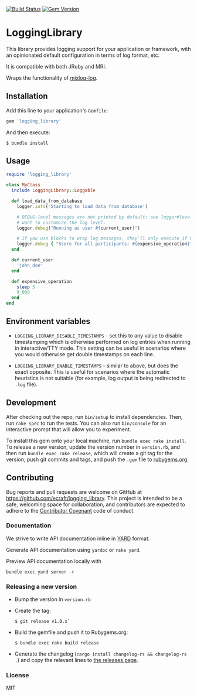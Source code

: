 [![Build Status](https://travis-ci.org/ecraft/logging_library.svg?branch=master)](https://travis-ci.org/ecraft/logging_library) [![Gem Version](https://badge.fury.io/rb/logging_library.svg)](https://badge.fury.io/rb/logging_library)

# LoggingLibrary

This library provides logging support for your application or framework, with an opinionated default configuration in terms of log
format, etc.

It is compatible with both JRuby and MRI.

Wraps the functionality of [mixlog-log](https://github.com/chef/mixlib-log).

## Installation

Add this line to your application's `Gemfile`:

```ruby
gem 'logging_library'
```

And then execute:

    $ bundle install

## Usage

```ruby
require 'logging_library'

class MyClass
  include LoggingLibrary::Loggable

  def load_data_from_database
    logger.info('Starting to load data from database')

    # DEBUG-level messages are not printed by default; see logger#level= if you
    # want to customize the log level.
    logger.debug("Running as user #{current_user}")

    # If you use blocks to wrap log messages, they'll only execute if needed
    logger.debug { "Score for all participants: #{expensive_operation}" }
  end

  def current_user
    'john_doe'
  end

  def expensive_operation
    sleep 5
    9_000
  end
end
```

## Environment variables

- `LOGGING_LIBRARY_DISABLE_TIMESTAMPS` - set this to any value to disable
  timestamping which is otherwise performed on log entries when running in
  interactive/TTY mode. This setting can be useful in scenarios where you
  would otherwise get double timestamps on each line.

- `LOGGING_LIBRARY_ENABLE_TIMESTAMPS` - similar to above, but does the
  exact opposite. This is useful for scenarios where the automatic
  heuristics is not suitable (for example, log output is being redirected
  to `.log` file).

## Development

After checking out the repo, run `bin/setup` to install dependencies. Then,
run `rake spec` to run the tests. You can also run `bin/console` for an
interactive prompt that will allow you to experiment.

To install this gem onto your local machine, run `bundle exec rake install`.
To release a new version, update the version number in `version.rb`, and then
run `bundle exec rake release`, which will create a git tag for the version,
push git commits and tags, and push the `.gem` file to
[rubygems.org](https://rubygems.org).

## Contributing

Bug reports and pull requests are welcome on GitHub at
https://github.com/ecraft/logging_library. This project is intended to
be a safe, welcoming space for collaboration, and contributors are expected to
adhere to the [Contributor Covenant](http://contributor-covenant.org) code of
conduct.

### Documentation

We strive to write API documentation inline in [YARD](http://yardoc.org) format.

Generate API documentation using `yardoc` or `rake yard`.

Preview API documentation locally with

```
bundle exec yard server -r
```

### Releasing a new version

- Bump the version in `version.rb`
- Create the tag:

  ```
  $ git release v1.0.x`
  ```

- Build the gemfile and push it to Rubygems.org:

  ```shell
  $ bundle exec rake build release
  ```

- Generate the changelog (`cargo install changelog-rs && changelog-rs .`) and copy the relevant lines to [the releases page](https://github.com/ecraft/logging_library/releases).

### License

MIT
